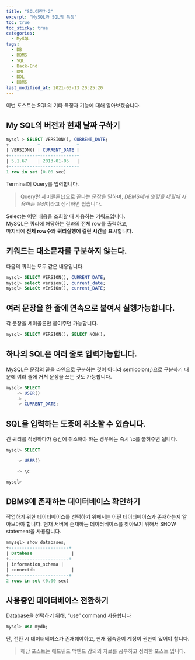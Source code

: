 ```yaml
---
title: "SQL이란?-2"
excerpt: "MySQL과 SQL의 특징"
toc: true
toc_sticky: true
categories:
  - MySQL
tags:
  - DB
  - DBMS
  - SQL
  - Back-End
  - DML
  - DDL
  - DBMS
last_modified_at: 2021-03-13 20:25:20
---
```


이번 포스트는 SQL의 기타 특징과 기능에 대해 알아보겠습니다.  

## My SQL의 버전과 현재 날짜 구하기  
  
```sql
mysql > SELECT VERSION(), CURRENT_DATE;
+-----------+--------------+
| VERSION() | CURRENT_DATE |
+-----------+--------------+
| 5.1.67    | 2013-01-05   |
+-----------+--------------+
1 row in set (0.00 sec)
```

Terminal에 Query를 입력합니다.  
> Query란 세미콜론(;)으로 끝나는 문장을 말하며,
> *DBMS에게 명령을 내릴때 사용하는 문장*이라고 생각하면 쉽습니다.

Select는 어떤 내용을 조회할 때 사용하는 키워드입니다.  
MySQL은 쿼리에 해당하는 결과의 전체 row를 출력하고,  
마지막에 **전체 row수**와 **쿼리실행에 걸린 시간**을 표시합니다.

## 키워드는 대소문자를 구분하지 않는다.
다음의 쿼리는 모두 같은 내용입니다.
```sql
mysql> SELECT VERSION(), CURRENT_DATE;
mysql> select version(), current_date;
mysql> SeLeCt vErSiOn(), current_DATE;
```

## 여러 문장을 한 줄에 연속으로 붙여서 실행가능합니다.
각 문장을 세미콜론만 붙여주면 가능합니다.
```sql
mysql> SELECT VERSION(); SELECT NOW();
```

## 하나의 SQL은 여러 줄로 입력가능합니다.
MySQL은 문장의 끝을 라인으로 구분하는 것이 아니라 semicolon(;)으로 구분하기 때문에 여러 줄에 거쳐 문장을 쓰는 것도 가능합니다.
```sql
mysql> SELECT
    -> USER()
    -> ,
    -> CURRENT_DATE;
```

## SQL을 입력하는 도중에 취소할 수 있습니다.
긴 쿼리를 작성하다가 중간에 취소해야 하는 경우에는 즉시 \c를 붙혀주면 됩니다.
```sql
mysql> SELECT

    -> USER()

    -> \c

mysql>
```
## DBMS에 존재하는 데이터베이스 확인하기
작업하기 위한 데이터베이스를 선택하기 위해서는 어떤 데이터베이스가 존재하는지 알아보아야 합니다.
현재 서버에 존재하는 데이터베이스를 찾아보기 위해서 SHOW statement을 사용합니다.
```sql
mmysql> show databases;
+-----------------------+
| Database               |
+-----------------------+
| information_schema |
| connectdb              |
+-----------------------+
2 rows in set (0.00 sec)
```

## 사용중인 데이터베이스 전환하기
Database을 선택하기 위해,  “use” command 사용합니다
```sql
mysql> use mydb;
```
단, 전환 시 데이터베이스가 존재해야하고, 현재 접속중이 계정이 권한이 있어야 합니다.

> 해당 포스트는 에드위드 백엔드 강의의 자료를 공부하고 정리한 포스트 입니다.